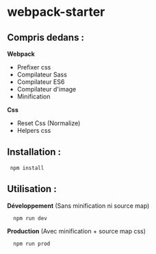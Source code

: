 webpack-starter
=============


Compris dedans :
--

**Webpack**
* Prefixer css
* Compilateur Sass
* Compilateur ES6
* Compilateur d'image
* Minification

**Css**
* Reset Css (Normalize)
* Helpers css


Installation :
--

     npm install



Utilisation :
--

**Développement** (Sans minification ni source map)

      npm run dev


**Production** (Avec minification + source map css)

      npm run prod